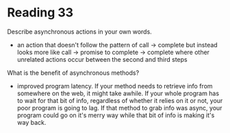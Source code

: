 # Reading 33

Describe asynchronous actions in your own words.

- an action that doesn't follow the pattern of call -> complete but instead looks more like call -> promise to complete -> complete where other unrelated actions occur between the second and third steps

What is the benefit of asynchronous methods?

- improved program latency. If your method needs to retrieve info from somewhere on the web, it might take awhile. If your whole program has to wait for that bit of info, regardless of whether it relies on it or not, your poor program is going to lag. If that method to grab info was async, your program could go on it's merry way while that bit of info is making it's way back.
